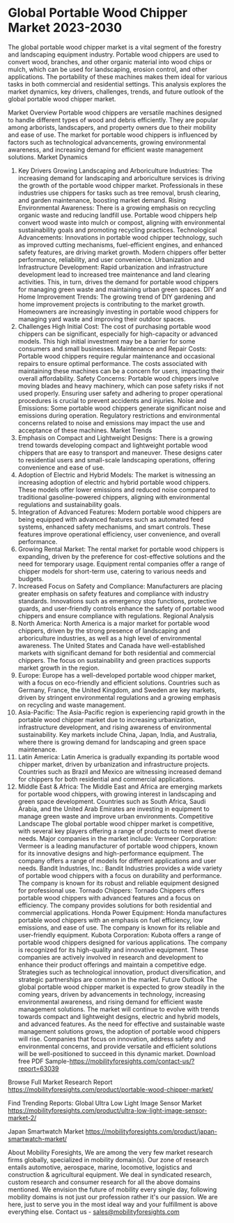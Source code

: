 # Global Portable Wood Chipper Market 2023-2030

The global portable wood chipper market is a vital segment of the forestry and landscaping equipment industry. Portable wood chippers are used to convert wood, branches, and other organic material into wood chips or mulch, which can be used for landscaping, erosion control, and other applications. The portability of these machines makes them ideal for various tasks in both commercial and residential settings. This analysis explores the market dynamics, key drivers, challenges, trends, and future outlook of the global portable wood chipper market.

Market Overview
Portable wood chippers are versatile machines designed to handle different types of wood and debris efficiently. They are popular among arborists, landscapers, and property owners due to their mobility and ease of use. The market for portable wood chippers is influenced by factors such as technological advancements, growing environmental awareness, and increasing demand for efficient waste management solutions.
Market Dynamics
1. Key Drivers
Growing Landscaping and Arboriculture Industries: The increasing demand for landscaping and arboriculture services is driving the growth of the portable wood chipper market. Professionals in these industries use chippers for tasks such as tree removal, brush clearing, and garden maintenance, boosting market demand.
Rising Environmental Awareness: There is a growing emphasis on recycling organic waste and reducing landfill use. Portable wood chippers help convert wood waste into mulch or compost, aligning with environmental sustainability goals and promoting recycling practices.
Technological Advancements: Innovations in portable wood chipper technology, such as improved cutting mechanisms, fuel-efficient engines, and enhanced safety features, are driving market growth. Modern chippers offer better performance, reliability, and user convenience.
Urbanization and Infrastructure Development: Rapid urbanization and infrastructure development lead to increased tree maintenance and land clearing activities. This, in turn, drives the demand for portable wood chippers for managing green waste and maintaining urban green spaces.
DIY and Home Improvement Trends: The growing trend of DIY gardening and home improvement projects is contributing to the market growth. Homeowners are increasingly investing in portable wood chippers for managing yard waste and improving their outdoor spaces.
2. Challenges
High Initial Cost: The cost of purchasing portable wood chippers can be significant, especially for high-capacity or advanced models. This high initial investment may be a barrier for some consumers and small businesses.
Maintenance and Repair Costs: Portable wood chippers require regular maintenance and occasional repairs to ensure optimal performance. The costs associated with maintaining these machines can be a concern for users, impacting their overall affordability.
Safety Concerns: Portable wood chippers involve moving blades and heavy machinery, which can pose safety risks if not used properly. Ensuring user safety and adhering to proper operational procedures is crucial to prevent accidents and injuries.
Noise and Emissions: Some portable wood chippers generate significant noise and emissions during operation. Regulatory restrictions and environmental concerns related to noise and emissions may impact the use and acceptance of these machines.
Market Trends
1. Emphasis on Compact and Lightweight Designs: There is a growing trend towards developing compact and lightweight portable wood chippers that are easy to transport and maneuver. These designs cater to residential users and small-scale landscaping operations, offering convenience and ease of use.
2. Adoption of Electric and Hybrid Models: The market is witnessing an increasing adoption of electric and hybrid portable wood chippers. These models offer lower emissions and reduced noise compared to traditional gasoline-powered chippers, aligning with environmental regulations and sustainability goals.
3. Integration of Advanced Features: Modern portable wood chippers are being equipped with advanced features such as automated feed systems, enhanced safety mechanisms, and smart controls. These features improve operational efficiency, user convenience, and overall performance.
4. Growing Rental Market: The rental market for portable wood chippers is expanding, driven by the preference for cost-effective solutions and the need for temporary usage. Equipment rental companies offer a range of chipper models for short-term use, catering to various needs and budgets.
5. Increased Focus on Safety and Compliance: Manufacturers are placing greater emphasis on safety features and compliance with industry standards. Innovations such as emergency stop functions, protective guards, and user-friendly controls enhance the safety of portable wood chippers and ensure compliance with regulations.
Regional Analysis
1. North America: North America is a major market for portable wood chippers, driven by the strong presence of landscaping and arboriculture industries, as well as a high level of environmental awareness. The United States and Canada have well-established markets with significant demand for both residential and commercial chippers. The focus on sustainability and green practices supports market growth in the region.
2. Europe: Europe has a well-developed portable wood chipper market, with a focus on eco-friendly and efficient solutions. Countries such as Germany, France, the United Kingdom, and Sweden are key markets, driven by stringent environmental regulations and a growing emphasis on recycling and waste management.
3. Asia-Pacific: The Asia-Pacific region is experiencing rapid growth in the portable wood chipper market due to increasing urbanization, infrastructure development, and rising awareness of environmental sustainability. Key markets include China, Japan, India, and Australia, where there is growing demand for landscaping and green space maintenance.
4. Latin America: Latin America is gradually expanding its portable wood chipper market, driven by urbanization and infrastructure projects. Countries such as Brazil and Mexico are witnessing increased demand for chippers for both residential and commercial applications.
5. Middle East & Africa: The Middle East and Africa are emerging markets for portable wood chippers, with growing interest in landscaping and green space development. Countries such as South Africa, Saudi Arabia, and the United Arab Emirates are investing in equipment to manage green waste and improve urban environments.
Competitive Landscape
The global portable wood chipper market is competitive, with several key players offering a range of products to meet diverse needs. Major companies in the market include:
Vermeer Corporation: Vermeer is a leading manufacturer of portable wood chippers, known for its innovative designs and high-performance equipment. The company offers a range of models for different applications and user needs.
Bandit Industries, Inc.: Bandit Industries provides a wide variety of portable wood chippers with a focus on durability and performance. The company is known for its robust and reliable equipment designed for professional use.
Tornado Chippers: Tornado Chippers offers portable wood chippers with advanced features and a focus on efficiency. The company provides solutions for both residential and commercial applications.
Honda Power Equipment: Honda manufactures portable wood chippers with an emphasis on fuel efficiency, low emissions, and ease of use. The company is known for its reliable and user-friendly equipment.
Kubota Corporation: Kubota offers a range of portable wood chippers designed for various applications. The company is recognized for its high-quality and innovative equipment.
These companies are actively involved in research and development to enhance their product offerings and maintain a competitive edge. Strategies such as technological innovation, product diversification, and strategic partnerships are common in the market.
Future Outlook
The global portable wood chipper market is expected to grow steadily in the coming years, driven by advancements in technology, increasing environmental awareness, and rising demand for efficient waste management solutions. The market will continue to evolve with trends towards compact and lightweight designs, electric and hybrid models, and advanced features.
As the need for effective and sustainable waste management solutions grows, the adoption of portable wood chippers will rise. Companies that focus on innovation, address safety and environmental concerns, and provide versatile and efficient solutions will be well-positioned to succeed in this dynamic market.
Download free PDF Sample-https://mobilityforesights.com/contact-us/?report=63039



Browse Full Market Research Report 
https://mobilityforesights.com/product/portable-wood-chipper-market/


Find Trending Reports:
Global Ultra Low Light Image Sensor Market
https://mobilityforesights.com/product/ultra-low-light-image-sensor-market-2/

Japan Smartwatch Market
https://mobilityforesights.com/product/japan-smartwatch-market/





About Mobility Foresights,
We are among the very few market research firms globally, specialized in mobility domain(s). Our zone of research entails automotive, aerospace, marine, locomotive, logistics and construction & agricultural equipment. We deal in syndicated research, custom research and consumer research for all the above domains mentioned.
We envision the future of mobility every single day, following mobility domains is not just our profession rather it's our passion. We are here, just to serve you in the most ideal way and your fulfillment is above everything else. Contact us -  sales@mobilityforesights.com 

